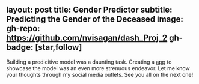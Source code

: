 layout: post
title: Gender Predictor 
subtitle: Predicting the Gender of the Deceased
image:
gh-repo: https://github.com/nvisagan/dash_Proj_2
gh-badge: [star,follow]
--- 
Building a predicitive model was a daunting task. Creating a [app](https://gender-predictor-ny.herokuapp.com/predictions) to showcase the model
was an even more strenuous endeavor. Let me know your thoughts through my social media outlets. See you all on the next one!
